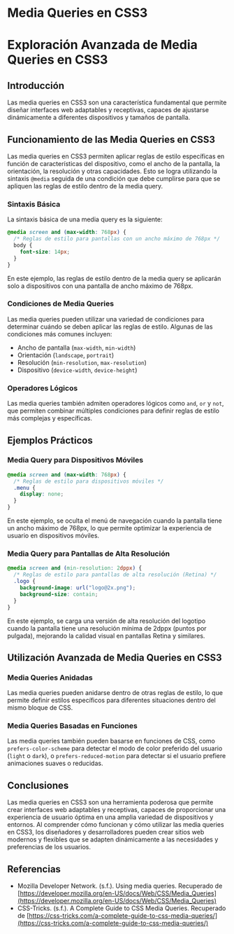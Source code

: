 # Media Queries en CSS3

# Exploración Avanzada de Media Queries en CSS3

## Introducción

Las media queries en CSS3 son una característica fundamental que permite diseñar interfaces web adaptables y receptivas, capaces de ajustarse dinámicamente a diferentes dispositivos y tamaños de pantalla.

## Funcionamiento de las Media Queries en CSS3

Las media queries en CSS3 permiten aplicar reglas de estilo específicas en función de características del dispositivo, como el ancho de la pantalla, la orientación, la resolución y otras capacidades. Esto se logra utilizando la sintaxis `@media` seguida de una condición que debe cumplirse para que se apliquen las reglas de estilo dentro de la media query.

### Sintaxis Básica

La sintaxis básica de una media query es la siguiente:

```css
@media screen and (max-width: 768px) {
  /* Reglas de estilo para pantallas con un ancho máximo de 768px */
  body {
    font-size: 14px;
  }
}
```

En este ejemplo, las reglas de estilo dentro de la media query se aplicarán solo a dispositivos con una pantalla de ancho máximo de 768px.

### Condiciones de Media Queries

Las media queries pueden utilizar una variedad de condiciones para determinar cuándo se deben aplicar las reglas de estilo. Algunas de las condiciones más comunes incluyen:

- Ancho de pantalla (`max-width`, `min-width`)
- Orientación (`landscape`, `portrait`)
- Resolución (`min-resolution`, `max-resolution`)
- Dispositivo (`device-width`, `device-height`)

### Operadores Lógicos

Las media queries también admiten operadores lógicos como `and`, `or` y `not`, que permiten combinar múltiples condiciones para definir reglas de estilo más complejas y específicas.

## Ejemplos Prácticos

### Media Query para Dispositivos Móviles

```css
@media screen and (max-width: 768px) {
  /* Reglas de estilo para dispositivos móviles */
  .menu {
    display: none;
  }
}
```

En este ejemplo, se oculta el menú de navegación cuando la pantalla tiene un ancho máximo de 768px, lo que permite optimizar la experiencia de usuario en dispositivos móviles.

### Media Query para Pantallas de Alta Resolución

```css
@media screen and (min-resolution: 2dppx) {
  /* Reglas de estilo para pantallas de alta resolución (Retina) */
  .logo {
    background-image: url("logo@2x.png");
    background-size: contain;
  }
}
```

En este ejemplo, se carga una versión de alta resolución del logotipo cuando la pantalla tiene una resolución mínima de 2dppx (puntos por pulgada), mejorando la calidad visual en pantallas Retina y similares.

## Utilización Avanzada de Media Queries en CSS3

### Media Queries Anidadas

Las media queries pueden anidarse dentro de otras reglas de estilo, lo que permite definir estilos específicos para diferentes situaciones dentro del mismo bloque de CSS.

### Media Queries Basadas en Funciones

Las media queries también pueden basarse en funciones de CSS, como `prefers-color-scheme` para detectar el modo de color preferido del usuario (`light` o `dark`), o `prefers-reduced-motion` para detectar si el usuario prefiere animaciones suaves o reducidas.

## Conclusiones

Las media queries en CSS3 son una herramienta poderosa que permite crear interfaces web adaptables y receptivas, capaces de proporcionar una experiencia de usuario óptima en una amplia variedad de dispositivos y entornos. Al comprender cómo funcionan y cómo utilizar las media queries en CSS3, los diseñadores y desarrolladores pueden crear sitios web modernos y flexibles que se adapten dinámicamente a las necesidades y preferencias de los usuarios.

## Referencias

- Mozilla Developer Network. (s.f.). Using media queries. Recuperado de [https://developer.mozilla.org/en-US/docs/Web/CSS/Media_Queries](https://developer.mozilla.org/en-US/docs/Web/CSS/Media_Queries)
- CSS-Tricks. (s.f.). A Complete Guide to CSS Media Queries. Recuperado de [https://css-tricks.com/a-complete-guide-to-css-media-queries/](https://css-tricks.com/a-complete-guide-to-css-media-queries/)

